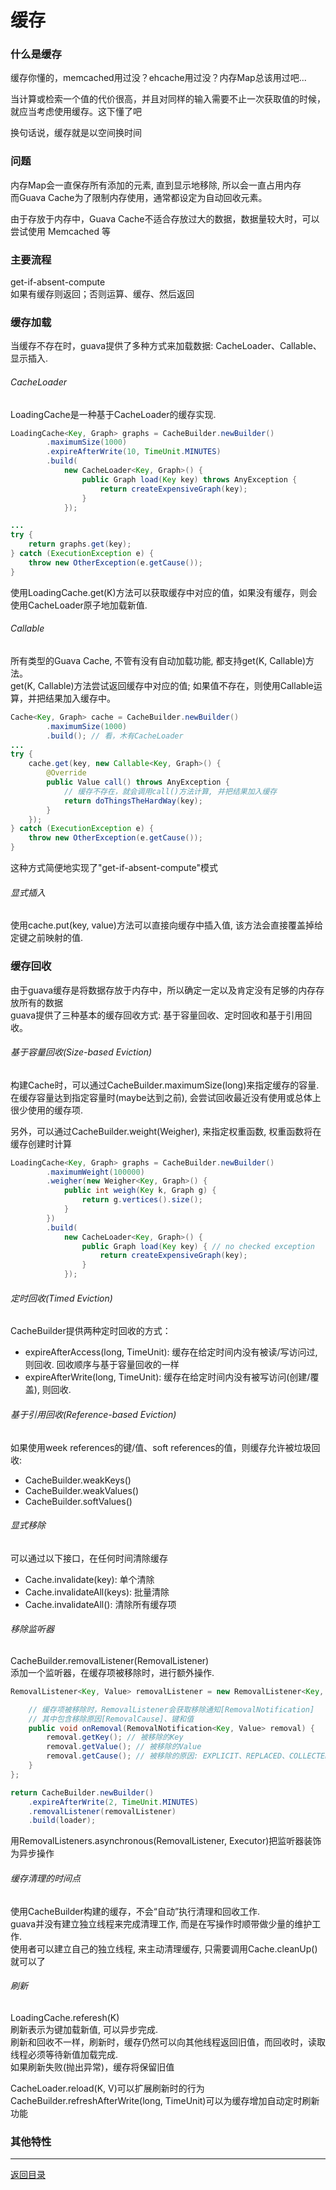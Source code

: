 缓存
===

### 什么是缓存
缓存你懂的，memcached用过没？ehcache用过没？内存Map总该用过吧...

当计算或检索一个值的代价很高，并且对同样的输入需要不止一次获取值的时候，就应当考虑使用缓存。这下懂了吧

换句话说，缓存就是以空间换时间

### 问题
内存Map会一直保存所有添加的元素, 直到显示地移除, 所以会一直占用内存  
而Guava Cache为了限制内存使用，通常都设定为自动回收元素。  

由于存放于内存中，Guava Cache不适合存放过大的数据，数据量较大时，可以尝试使用 Memcached 等

### 主要流程
get-if-absent-compute  
如果有缓存则返回；否则运算、缓存、然后返回

### 缓存加载
当缓存不存在时，guava提供了多种方式来加载数据: CacheLoader、Callable、显示插入.

###### CacheLoader

LoadingCache是一种基于CacheLoader的缓存实现. 

```java  
LoadingCache<Key, Graph> graphs = CacheBuilder.newBuilder()  
        .maximumSize(1000)
        .expireAfterWrite(10, TimeUnit.MINUTES)
        .build(
            new CacheLoader<Key, Graph>() {
                public Graph load(Key key) throws AnyException {
                    return createExpensiveGraph(key);
                }
            });

...
try {
    return graphs.get(key);
} catch (ExecutionException e) {
    throw new OtherException(e.getCause());
}
```
使用LoadingCache.get(K)方法可以获取缓存中对应的值，如果没有缓存，则会使用CacheLoader原子地加载新值.

###### Callable

所有类型的Guava Cache, 不管有没有自动加载功能, 都支持get(K, Callable<V>)方法。  
get(K, Callable<V>)方法尝试返回缓存中对应的值; 如果值不存在，则使用Callable运算，并把结果加入缓存中。

```java  
Cache<Key, Graph> cache = CacheBuilder.newBuilder()
        .maximumSize(1000)
        .build(); // 看，木有CacheLoader
...
try {
    cache.get(key, new Callable<Key, Graph>() {
        @Override
        public Value call() throws AnyException {
            // 缓存不存在，就会调用call()方法计算, 并把结果加入缓存
            return doThingsTheHardWay(key);
        }
    });
} catch (ExecutionException e) {
    throw new OtherException(e.getCause());
}
```
这种方式简便地实现了"get-if-absent-compute"模式

###### 显式插入

使用cache.put(key, value)方法可以直接向缓存中插入值, 该方法会直接覆盖掉给定键之前映射的值. 


### 缓存回收
由于guava缓存是将数据存放于内存中，所以确定一定以及肯定没有足够的内存存放所有的数据  
guava提供了三种基本的缓存回收方式: 基于容量回收、定时回收和基于引用回收。

###### 基于容量回收(Size-based Eviction)

构建Cache时，可以通过CacheBuilder.maximumSize(long)来指定缓存的容量.   
在缓存容量达到指定容量时(maybe达到之前), 会尝试回收最近没有使用或总体上很少使用的缓存项.  

另外，可以通过CacheBuilder.weight(Weigher), 来指定权重函数, 权重函数将在缓存创建时计算

```java  
LoadingCache<Key, Graph> graphs = CacheBuilder.newBuilder()
        .maximumWeight(100000)
        .weigher(new Weigher<Key, Graph>() {
            public int weigh(Key k, Graph g) {
                return g.vertices().size();
            }
        })
        .build(
            new CacheLoader<Key, Graph>() {
                public Graph load(Key key) { // no checked exception
                    return createExpensiveGraph(key);
                }
            });
```

###### 定时回收(Timed Eviction)

CacheBuilder提供两种定时回收的方式：

* expireAfterAccess(long, TimeUnit): 缓存在给定时间内没有被读/写访问过, 则回收. 回收顺序与基于容量回收的一样
* expireAfterWrite(long, TimeUnit): 缓存在给定时间内没有被写访问(创建/覆盖), 则回收. 

###### 基于引用回收(Reference-based Eviction)

如果使用week references的键/值、soft references的值，则缓存允许被垃圾回收:

* CacheBuilder.weakKeys()
* CacheBuilder.weakValues()
* CacheBuilder.softValues()

###### 显式移除

可以通过以下接口，在任何时间清除缓存

* Cache.invalidate(key): 单个清除 
* Cache.invalidateAll(keys): 批量清除
* Cache.invalidateAll(): 清除所有缓存项

###### 移除监听器

CacheBuilder.removalListener(RemovalListener)  
添加一个监听器，在缓存项被移除时，进行额外操作.  

```java  
RemovalListener<Key, Value> removalListener = new RemovalListener<Key, Value>() {

	// 缓存项被移除时，RemovalListener会获取移除通知[RemovalNotification]  
	// 其中包含移除原因[RemovalCause]、键和值  
    public void onRemoval(RemovalNotification<Key, Value> removal) {
	    removal.getKey(); // 被移除的Key
	    removal.getValue(); // 被移除的Value
	    removal.getCause(); // 被移除的原因: EXPLICIT、REPLACED、COLLECTED、EXPIRED、SIZE
    }
};

return CacheBuilder.newBuilder()
    .expireAfterWrite(2, TimeUnit.MINUTES)
    .removalListener(removalListener)
    .build(loader);
```

用RemovalListeners.asynchronous(RemovalListener, Executor)把监听器装饰为异步操作

###### 缓存清理的时间点

使用CacheBuilder构建的缓存，不会“自动”执行清理和回收工作.  
guava并没有建立独立线程来完成清理工作, 而是在写操作时顺带做少量的维护工作.  
使用者可以建立自己的独立线程, 来主动清理缓存, 只需要调用Cache.cleanUp()就可以了

###### 刷新

LoadingCache.referesh(K)  
刷新表示为键加载新值, 可以异步完成.  
刷新和回收不一样，刷新时，缓存仍然可以向其他线程返回旧值，而回收时，读取线程必须等待新值加载完成.  
如果刷新失败(抛出异常)，缓存将保留旧值  

CacheLoader.reload(K, V)可以扩展刷新时的行为  
CacheBuilder.refreshAfterWrite(long, TimeUnit)可以为缓存增加自动定时刷新功能  

### 其他特性




------
[返回目录](/README.md)
